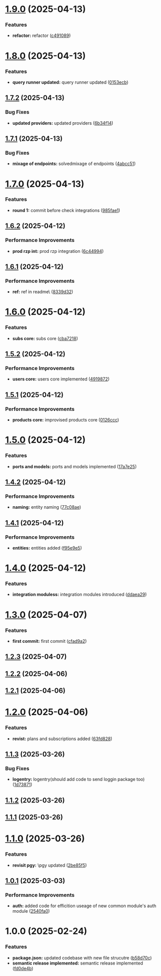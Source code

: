 # [1.9.0](https://github.com/leocodeio-njs/njs-pgy/compare/v1.8.0...v1.9.0) (2025-04-13)


### Features

* **refactor:** refactor ([c491089](https://github.com/leocodeio-njs/njs-pgy/commit/c4910899d70a5d1ab67bb09b902298c65e701755))

# [1.8.0](https://github.com/leocodeio-njs/njs-pgy/compare/v1.7.2...v1.8.0) (2025-04-13)


### Features

* **query runner updated:** query runner updated ([0153ecb](https://github.com/leocodeio-njs/njs-pgy/commit/0153ecbac1025c0e9e9e4586873b13574fad639c))

## [1.7.2](https://github.com/leocodeio-njs/njs-pgy/compare/v1.7.1...v1.7.2) (2025-04-13)


### Bug Fixes

* **updated providers:** updated providers ([6b34f14](https://github.com/leocodeio-njs/njs-pgy/commit/6b34f14f54376f66c35bd4a3891c40752ee9fe09))

## [1.7.1](https://github.com/leocodeio-njs/njs-pgy/compare/v1.7.0...v1.7.1) (2025-04-13)


### Bug Fixes

* **mixage of endpoints:** solvedmixage of endpoints ([4abcc51](https://github.com/leocodeio-njs/njs-pgy/commit/4abcc516974b760d0736c86d38736f0fe0418af6))

# [1.7.0](https://github.com/leocodeio-njs/njs-pgy/compare/v1.6.2...v1.7.0) (2025-04-13)


### Features

* **round 1:** commit before check integrations ([985fae1](https://github.com/leocodeio-njs/njs-pgy/commit/985fae14e9c0cb08122d3a7f859656907e1bb1d7))

## [1.6.2](https://github.com/leocodeio-njs/njs-pgy/compare/v1.6.1...v1.6.2) (2025-04-12)


### Performance Improvements

* **prod rzp int:** prod rzp integration ([6c44994](https://github.com/leocodeio-njs/njs-pgy/commit/6c44994ec244cf6fd392b592c5f6cb91a077fbd9))

## [1.6.1](https://github.com/leocodeio-njs/njs-pgy/compare/v1.6.0...v1.6.1) (2025-04-12)


### Performance Improvements

* **ref:** ref in readme\ ([8339d32](https://github.com/leocodeio-njs/njs-pgy/commit/8339d32a1144daf1184e4e0cbbb504eb8b48b8b3))

# [1.6.0](https://github.com/leocodeio-njs/njs-pgy/compare/v1.5.2...v1.6.0) (2025-04-12)


### Features

* **subs core:** subs core ([cba7218](https://github.com/leocodeio-njs/njs-pgy/commit/cba7218aa2412beb7f1cfd09248e442b08574b0a))

## [1.5.2](https://github.com/leocodeio-njs/njs-pgy/compare/v1.5.1...v1.5.2) (2025-04-12)


### Performance Improvements

* **users  core:** users  core implemented ([4919872](https://github.com/leocodeio-njs/njs-pgy/commit/4919872f30b94b6b9200dd977295982deccc33c7))

## [1.5.1](https://github.com/leocodeio-njs/njs-pgy/compare/v1.5.0...v1.5.1) (2025-04-12)


### Performance Improvements

* **products core:** improvised products core ([0126ccc](https://github.com/leocodeio-njs/njs-pgy/commit/0126cccd4badb6da323126d3da23dc5dc95b092b))

# [1.5.0](https://github.com/leocodeio-njs/njs-pgy/compare/v1.4.2...v1.5.0) (2025-04-12)


### Features

* **ports and models:** ports and models implemented ([17a7e25](https://github.com/leocodeio-njs/njs-pgy/commit/17a7e255253cd9f9750f7933f898153e48e20656))

## [1.4.2](https://github.com/leocodeio-njs/njs-pgy/compare/v1.4.1...v1.4.2) (2025-04-12)


### Performance Improvements

* **naming:** entity naming ([77c08ae](https://github.com/leocodeio-njs/njs-pgy/commit/77c08ae4538ff9eeca9814876a0f7ee6d7aee077))

## [1.4.1](https://github.com/leocodeio-njs/njs-pgy/compare/v1.4.0...v1.4.1) (2025-04-12)


### Performance Improvements

* **entities:** entities added ([f95e9e5](https://github.com/leocodeio-njs/njs-pgy/commit/f95e9e59ab8af43cdf54a0ec9c3d32bfb5b1278e))

# [1.4.0](https://github.com/leocodeio-njs/njs-pgy/compare/v1.3.0...v1.4.0) (2025-04-12)


### Features

* **integration moduless:** integration modules introduced ([ddaea29](https://github.com/leocodeio-njs/njs-pgy/commit/ddaea29b277a823559872ee2b83693a6deaf2b5b))

# [1.3.0](https://github.com/leocodeio-njs/njs-pgy/compare/v1.2.3...v1.3.0) (2025-04-07)


### Features

* **first commit:** first commit ([cfad9a2](https://github.com/leocodeio-njs/njs-pgy/commit/cfad9a2ec396e5d1adf9d13da3890d53781ea097))

## [1.2.3](https://github.com/leocodeio-njs/njs-pgy/compare/v1.2.2...v1.2.3) (2025-04-07)

## [1.2.2](https://github.com/leocodeio-njs/njs-pgy/compare/v1.2.1...v1.2.2) (2025-04-06)

## [1.2.1](https://github.com/leocodeio-njs/njs-pgy/compare/v1.2.0...v1.2.1) (2025-04-06)

# [1.2.0](https://github.com/leocodeio-njs/njs-pgy/compare/v1.1.3...v1.2.0) (2025-04-06)

### Features

- **revist:** plans and subscriptions added ([63fd828](https://github.com/leocodeio-njs/njs-pgy/commit/63fd82832faed3f44797d6397a46aa161d115626))

## [1.1.3](https://github.com/leocodeio-njs/njs-pgy/compare/v1.1.2...v1.1.3) (2025-03-26)

### Bug Fixes

- **logentry:** logentry(should add code to send loggin package too) ([1d73871](https://github.com/leocodeio-njs/njs-pgy/commit/1d738712047bc91b2b19ef1be5ef7a36b00f169c))

## [1.1.2](https://github.com/leocodeio-njs/njs-pgy/compare/v1.1.1...v1.1.2) (2025-03-26)

## [1.1.1](https://github.com/leocodeio-njs/njs-pgy/compare/v1.1.0...v1.1.1) (2025-03-26)

# [1.1.0](https://github.com/leocodeio-njs/njs-pgy/compare/v1.0.0...v1.1.0) (2025-03-26)

### Features

- **revisit pgy:** \pgy updated ([2be85f5](https://github.com/leocodeio-njs/njs-pgy/commit/2be85f5e780aa1ee84082b8fc1d07d61bfce6f82))

## [1.0.1](https://github-work/NAPL-Everest/pgy/compare/v1.0.0...v1.0.1) (2025-03-03)

### Performance Improvements

- **auth:** added code for efficition useage of new common module's auth module ([2540fa0](https://github-work/NAPL-Everest/pgy/commit/2540fa00820b09beb4a07c6269f07bdc5b30c28d))

# 1.0.0 (2025-02-24)

### Features

- **package.json:** updated codebase with new file strucutre ([b58d70c](https://github-work/NAPL-Everest/pgy/commit/b58d70c166a92e01b2c9ff8943b260292f338450))
- **semantic release implemented:** semantic release implemented ([fd0de4b](https://github-work/NAPL-Everest/pgy/commit/fd0de4b55a78c1cc6f8550c27dc22a91dcab4390))

